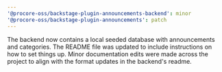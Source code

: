```yaml
---
'@procore-oss/backstage-plugin-announcements-backend': minor
'@procore-oss/backstage-plugin-announcements': patch
---
```


The backend now contains a local seeded database with announcements and categories. The README file was updated to include instructions on how to set things up. Minor documentation edits were made across the project to align with the format updates in the backend's readme.
